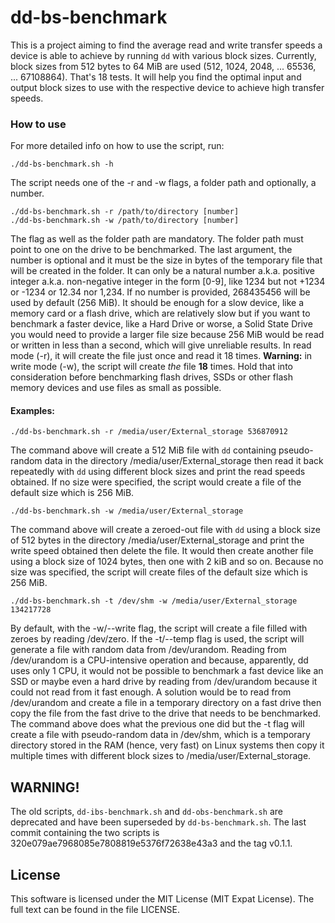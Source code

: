 # dd-bs-benchmark

This is a project aiming to find the average read and write transfer speeds a device is able to achieve by running `dd` with various block sizes. Currently, block sizes from 512 bytes to 64 MiB are used (512, 1024, 2048, ... 65536, ... 67108864). That's 18 tests. It will help you find the optimal input and output block sizes to use with the respective device to achieve high transfer speeds.

### How to use
For more detailed info on how to use the script, run:
```
./dd-bs-benchmark.sh -h
```

The script needs one of the -r and -w flags, a folder path and optionally, a number.
```
./dd-bs-benchmark.sh -r /path/to/directory [number]
./dd-bs-benchmark.sh -w /path/to/directory [number]
```
The flag as well as the folder path are mandatory. The folder path must point to one on the drive to be benchmarked. The last argument, the number is optional and it must be the size in bytes of the temporary file that will be created in the folder. It can only be a natural number a.k.a. positive integer a.k.a. non-negative integer in the form [0-9], like 1234 but not +1234 or -1234 or 12.34 nor 1,234. If no number is provided, 268435456 will be used by default (256 MiB). It should be enough for a slow device, like a memory card or a flash drive, which are relatively slow but if you want to benchmark a faster device, like a Hard Drive or worse, a Solid State Drive you would need to provide a larger file size because 256 MiB would be read or written in less than a second, which will give unreliable results. In read mode (-r), it will create the file just once and read it 18 times. __**Warning:**__ in write mode (-w), the script will create *the* file __**18**__ times. Hold that into consideration before benchmarking flash drives, SSDs or other flash memory devices and use files as small as possible.

#### Examples:
```
./dd-bs-benchmark.sh -r /media/user/External_storage 536870912
```
The command above will create a 512 MiB file with `dd` containing pseudo-random data in the directory /media/user/External_storage then read it back repeatedly with `dd` using different block sizes and print the read speeds obtained. If no size were specified, the script would create a file of the default size which is 256 MiB.

```
./dd-bs-benchmark.sh -w /media/user/External_storage
```
The command above will create a zeroed-out file with `dd` using a block size of 512 bytes in the directory /media/user/External_storage and print the write speed obtained then delete the file. It would then create another file using a block size of 1024 bytes, then one with 2 kiB and so on. Because no size was specified, the script will create files of the default size which is 256 MiB.

```
./dd-bs-benchmark.sh -t /dev/shm -w /media/user/External_storage 134217728
```
By default, with the -w/--write flag, the script will create a file filled with zeroes by reading /dev/zero. If the -t/--temp flag is used, the script will generate a file with random data from /dev/urandom. Reading from /dev/urandom is a CPU-intensive operation and because, apparently, dd uses only 1 CPU, it would not be possible to benchmark a fast device like an SSD or maybe even a hard drive by reading from /dev/urandom because it could not read from it fast enough. A solution would be to read from /dev/urandom and create a file in a temporary directory on a fast drive then copy the file from the fast drive to the drive that needs to be benchmarked. The command above does what the previous one did but the -t flag will create a file with pseudo-random data in /dev/shm, which is a temporary directory stored in the RAM (hence, very fast) on Linux systems then copy it multiple times with different block sizes to /media/user/External_storage.

## WARNING!
The old scripts, `dd-ibs-benchmark.sh` and `dd-obs-benchmark.sh` are deprecated and have been superseded by `dd-bs-benchmark.sh`. The last commit containing the two scripts is 320e079ae7968085e7808819e5376f72638e43a3 and the tag v0.1.1.

## License
This software is licensed under the MIT License (MIT Expat License). The full text can be found in the file LICENSE.
